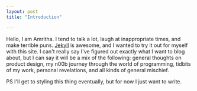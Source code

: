 ```yaml
---
layout: post
title: "Introduction"

---
```


<p>Hello, I am Amritha. I tend to talk a lot, laugh at inappropriate times, and make terrible puns. <a href="https://github.com/mojombo/jekyll">Jekyll</a> is awesome, and I wanted to try it out for myself with this site. I can't really say I've figured out exactly what I want to blog about, but I can say it will be a mix of the following: general thoughts on product design, my n00b journey through the world of programming, tidbits of my work, personal revelations, and all kinds of general mischief. </p>
<p> PS I'll get to styling this thing eventually, but for now I just want to write. </p>
